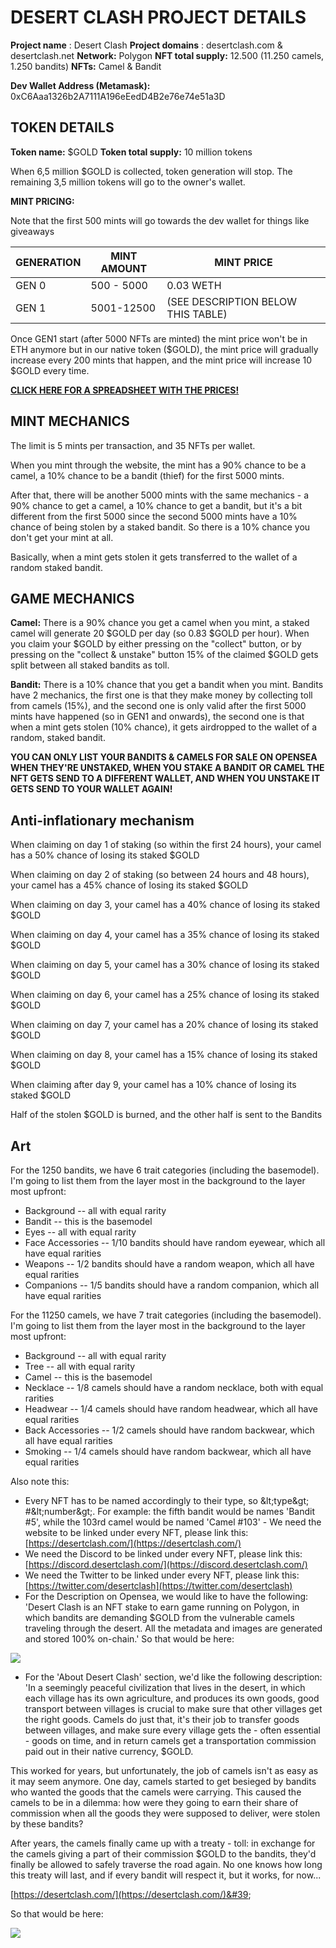 # DESERT CLASH PROJECT DETAILS

**Project name** : Desert Clash
**Project domains** : desertclash.com &amp; desertclash.net
**Network:** Polygon
**NFT total supply:** 12.500 (11.250 camels, 1.250 bandits)
**NFTs:** Camel &amp; Bandit

**Dev Wallet Address (Metamask):** 0xC6Aaa1326b2A7111A196eEedD4B2e76e74e51a3D


## TOKEN DETAILS

**Token name:** $GOLD
**Token total supply:** 10 million tokens

When 6,5 million $GOLD is collected, token generation will stop. The remaining 3,5 million tokens will go to the owner&#39;s wallet.

**MINT PRICING:**

Note that the first 500 mints will go towards the dev wallet for things like giveaways

| **GENERATION** | **MINT AMOUNT** | **MINT PRICE** |
| --- | --- | --- |
| GEN 0 | 500 - 5000 | 0.03 WETH |
| GEN 1 | 5001-12500 | (SEE DESCRIPTION BELOW THIS TABLE) |

Once GEN1 start (after 5000 NFTs are minted) the mint price won&#39;t be in ETH anymore but in our native token ($GOLD), the mint price will gradually increase every 200 mints that happen, and the mint price will increase 10 $GOLD every time.

[**CLICK HERE FOR A SPREADSHEET WITH THE PRICES!**](https://docs.google.com/spreadsheets/d/1QD6fgNJuKaRAwCdZ3-nkfN81PH8CHfI1G5MCsgngeGs/edit?usp=sharing)

## MINT MECHANICS
The limit is 5 mints per transaction, and 35 NFTs per wallet.

When you mint through the website, the mint has a 90% chance to be a camel, a 10% chance to be a bandit (thief) for the first 5000 mints.

 After that, there will be another 5000 mints with the same mechanics - a 90% chance to get a camel, a 10% chance to get a bandit, but it&#39;s a bit different from the first 5000 since the second 5000 mints have a 10% chance of being stolen by a staked bandit. So there is a 10% chance you don&#39;t get your mint at all.

Basically, when a mint gets stolen it gets transferred to the wallet of a random staked bandit.

## GAME MECHANICS

**Camel:** There is a 90% chance you get a camel when you mint, a staked camel will generate 20 $GOLD per day (so 0.83 $GOLD per hour). When you claim your $GOLD by either pressing on the &quot;collect&quot; button, or by pressing on the &quot;collect &amp; unstake&quot; button 15% of the claimed $GOLD gets split between all staked bandits as toll.

**Bandit:** There is a 10% chance that you get a bandit when you mint. Bandits have 2 mechanics, the first one is that they make money by collecting toll from camels (15%), and the second one is only valid after the first 5000 mints have happened (so in GEN1 and onwards), the second one is that when a mint gets stolen (10% chance), it gets airdropped to the wallet of a random, staked bandit.

**YOU CAN ONLY LIST YOUR BANDITS &amp; CAMELS FOR SALE ON OPENSEA WHEN THEY&#39;RE UNSTAKED, WHEN YOU STAKE A BANDIT OR CAMEL THE NFT GETS SEND TO A DIFFERENT WALLET, AND WHEN YOU UNSTAKE IT GETS SEND TO YOUR WALLET AGAIN!**

## Anti-inflationary mechanism

When claiming on day 1 of staking (so within the first 24 hours), your camel has a 50% chance of losing its staked $GOLD

When claiming on day 2 of staking (so between 24 hours and 48 hours), your camel has a 45% chance of losing its staked $GOLD

When claiming on day 3, your camel has a 40% chance of losing its staked $GOLD

When claiming on day 4, your camel has a 35% chance of losing its staked $GOLD

When claiming on day 5, your camel has a 30% chance of losing its staked $GOLD

When claiming on day 6, your camel has a 25% chance of losing its staked $GOLD

When claiming on day 7, your camel has a 20% chance of losing its staked $GOLD

When claiming on day 8, your camel has a 15% chance of losing its staked $GOLD

When claiming after day 9, your camel has a 10% chance of losing its staked $GOLD

Half of the stolen $GOLD is burned, and the other half is sent to the Bandits

## Art

For the 1250 bandits, we have 6 trait categories (including the basemodel). I&#39;m going to list them from the layer most in the background to the layer most upfront:
    
- Background -- all with equal rarity
- Bandit -- this is the basemodel
- Eyes -- all with equal rarity
- Face Accessories -- 1/10 bandits should have random eyewear, which all have equal rarities
- Weapons -- 1/2 bandits should have a random weapon, which all have equal rarities
- Companions -- 1/5 bandits should have a random companion, which all have equal rarities

For the 11250 camels, we have 7 trait categories (including the basemodel). I&#39;m going to list them from the layer most in the background to the layer most upfront:

- Background -- all with equal rarity
- Tree -- all with equal rarity
- Camel -- this is the basemodel
- Necklace -- 1/8 camels should have a random necklace, both with equal rarities
- Headwear -- 1/4 camels should have random headwear, which all have equal rarities
- Back Accessories -- 1/2 camels should have random backwear, which all have equal rarities
- Smoking -- 1/4 camels should have random backwear, which all have equal rarities

Also note this:

- Every NFT has to be named accordingly to their type, so \&lt;type\&gt; #\&lt;number\&gt;. For example: the fifth bandit would be names &#39;Bandit #5&#39;, while the 103rd camel would be named &#39;Camel #103&#39; - We need the website to be linked under every NFT, please link this:[https://desertclash.com/](https://desertclash.com/)
- We need the Discord to be linked under every NFT, please link this:[https://discord.desertclash.com/](https://discord.desertclash.com/)
- We need the Twitter to be linked under every NFT, please link this:[https://twitter.com/desertclash](https://twitter.com/desertclash)
- For the Description on Opensea, we would like to have the following: &#39;Desert Clash is an NFT stake to earn game running on Polygon, in which bandits are demanding $GOLD from the vulnerable camels traveling through the desert. All the metadata and images are generated and stored 100% on-chain.&#39; So that would be here:

![](RackMultipart20220219-4-1d3f51o_html_511f312579843818.png)

- For the &#39;About Desert Clash&#39; section, we&#39;d like the following description: &#39;In a seemingly peaceful civilization that lives in the desert, in which each village has its own agriculture, and produces its own goods, good transport between villages is crucial to make sure that other villages get the right goods. Camels do just that, it&#39;s their job to transfer goods between villages, and make sure every village gets the - often essential - goods on time, and in return camels get a transportation commission paid out in their native currency, $GOLD.

This worked for years, but unfortunately, the job of camels isn&#39;t as easy as it may seem anymore. One day, camels started to get besieged by bandits who wanted the goods that the camels were carrying. This caused the camels to be in a dilemma: how were they going to earn their share of commission when all the goods they were supposed to deliver, were stolen by these bandits?

After years, the camels finally came up with a treaty - toll: in exchange for the camels giving a part of their commission $GOLD to the bandits, they&#39;d finally be allowed to safely traverse the road again. No one knows how long this treaty will last, and if every bandit will respect it, but it works, for now...

[https://desertclash.com/](https://desertclash.com/)&#39;

So that would be here:

![](RackMultipart20220219-4-1d3f51o_html_ffd2401b378adf94.png)